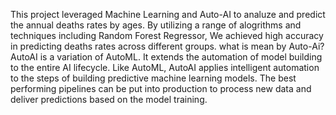 This project leveraged Machine Learning and Auto-AI to analuze and predict the annual deaths rates by ages. 
By utilizing a range of alogrithms and techniques including Random Forest Regressor, We achieved high accuracy in predicting deaths rates across different groups.
what is mean by Auto-Ai?
AutoAI is a variation of AutoML. It extends the automation of model building to the entire AI lifecycle.
Like AutoML, AutoAI applies intelligent automation to the steps of building predictive machine learning models.
The best performing pipelines can be put into production to process new data and deliver predictions based on the model training.
